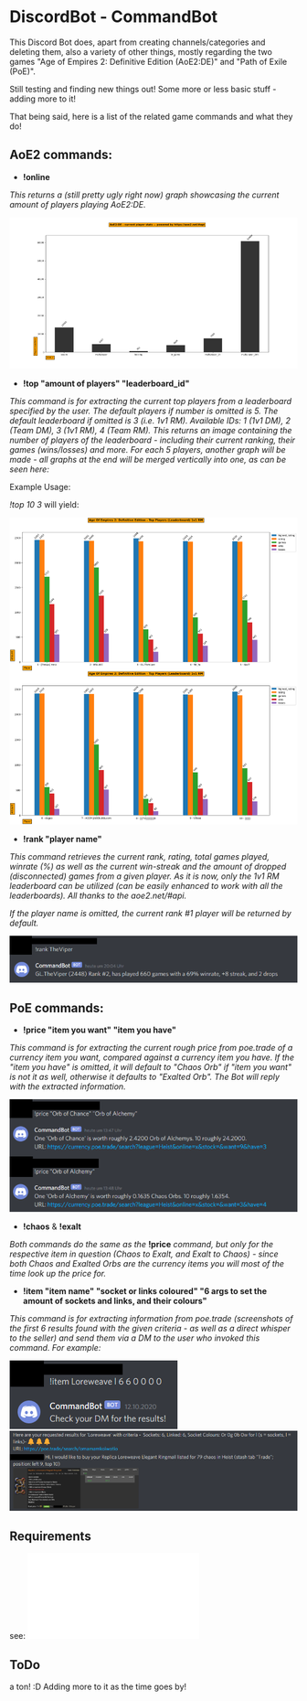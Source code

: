 # DiscordBot - CommandBot

This Discord Bot does, apart from creating channels/categories and deleting them, also a variety of other things, mostly regarding the two games "Age of Empires 2: Definitive Edition (AoE2:DE)" and "Path of Exile (PoE)".

Still testing and finding new things out! Some more or less basic stuff - adding more to it!

That being said, here is a list of the related game commands and what they do!

## AoE2 commands:

- **!online**

*This returns a (still pretty ugly right now) graph showcasing the current amount of players playing AoE2:DE.*

<img src="/resources/images/aoe2_online_stats.png" alt="AoE2:DE stats"/>


- **!top "amount of players" "leaderboard_id"**

*This command is for extracting the current top players from a leaderboard specified by the user.
The default players if number is omitted is 5. The default leaderboard if omitted is 3 (i.e. 1v1 RM).
Available IDs: 1 (1v1 DM), 2 (Team DM), 3 (1v1 RM), 4 (Team RM).
This returns an image containing the number of players of the leaderboard - including their current ranking, their games (wins/losses) and more.
For each 5 players, another graph will be made - all graphs at the end will be merged vertically into one, as can be seen here:*

Example Usage:

*!top 10 3* will yield:

<img src="/resources/images/top_10_players.png" alt="AoE2:DE 1v1 RM leaderboard - Top 10"/>


- **!rank "player name"**

*This command retrieves the current rank, rating, total games played, winrate (%) as well as the current win-streak and the amount of dropped (disconnected) games from a given player. As it is now, only the 1v1 RM leaderboard can be utilized (can be easily enhanced to work with all the leaderboards).
All thanks to the aoe2.net/#api.*

*If the player name is omitted, the current rank #1 player will be returned by default.*

<img src="/resources/images/aoe2_rank_command_discord.png" alt="AoE2:DE - Player stats"/>


## PoE commands:

- **!price "item you want" "item you have"**

*This command is for extracting the current rough price from poe.trade of a currency item you want, compared against a currency item you have.
If the "item you have" is omitted, it will default to "Chaos Orb" if "item you want" is not it as well, otherwise it defaults to "Exalted Orb".
The Bot will reply with the extracted information.*

<img src="/resources/images/price_command_discord.png" alt="Currency Price"/>


- **!chaos** & **!exalt**

*Both commands do the same as the* **!price** *command, but only for the respective item in question (Chaos to Exalt, and Exalt to Chaos) - since both Chaos and Exalted Orbs are the currency items you will most of the time look up the price for.*


- **!item "item name" "socket or links coloured" "6 args to set the amount of sockets and links, and their colours"**

*This command is for extracting information from poe.trade (screenshots of the first 6 results found with the given criteria - as well as a direct whisper to the seller) 
and send them via a DM to the user who invoked this command.
For example:*

<img src="/resources/images/item_command_discord.png" alt="Item information and price"/>
<img src="/resources/images/item_command_dm_discord.png" alt="Item information and price"/>


## Requirements

see: ![requirements.txt](requirements.txt)

## ToDo

a ton! :D Adding more to it as the time goes by!
